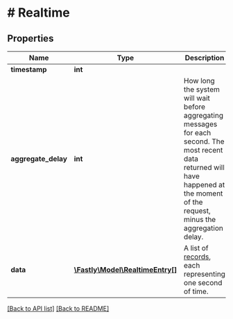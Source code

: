 # # Realtime

## Properties

Name | Type | Description | Notes
------------ | ------------- | ------------- | -------------
**timestamp** | **int** |  | [optional] 
**aggregate_delay** | **int** | How long the system will wait before aggregating messages for each second. The most recent data returned will have happened at the moment of the request, minus the aggregation delay. | [optional] 
**data** | [**\Fastly\Model\RealtimeEntry[]**](RealtimeEntry.md) | A list of [records](#record-data-model), each representing one second of time. | [optional] 


[[Back to API list]](../../README.md#endpoints) [[Back to README]](../../README.md)
